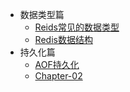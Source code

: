 <!-- _sidebar.md -->
* 数据类型篇
  * [Reids常见的数据类型](/docs/Redis/data_struct/data_type.md) <!--注意这里是相对路径-->
  * [Redis数据结构](/docs/Redis/data_struct/data_struct.md)
* 持久化篇
  * [AOF持久化](/docs/Redis/storage.md)
  * [Chapter-02](aa.md)